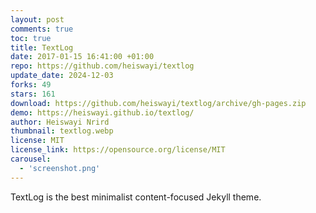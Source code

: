 ```yaml
---
layout: post
comments: true
toc: true
title: TextLog
date: 2017-01-15 16:41:00 +01:00
repo: https://github.com/heiswayi/textlog
update_date: 2024-12-03
forks: 49
stars: 161
download: https://github.com/heiswayi/textlog/archive/gh-pages.zip
demo: https://heiswayi.github.io/textlog/
author: Heiswayi Nrird
thumbnail: textlog.webp
license: MIT
license_link: https://opensource.org/license/MIT
carousel:
  - 'screenshot.png'
---
```


TextLog is the best minimalist content-focused Jekyll theme.
